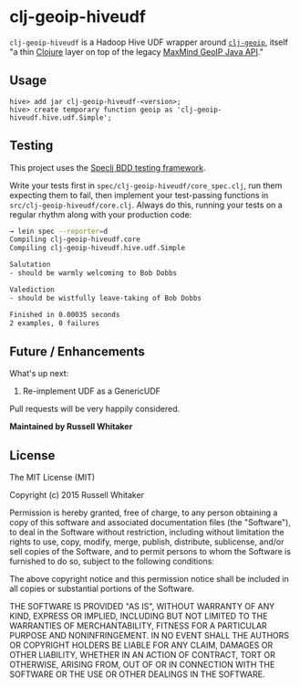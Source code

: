 # clj-geoip-hiveudf

`clj-geoip-hiveudf` is a Hadoop Hive UDF wrapper around [`clj-geoip`](https://github.com/bertschneider/clj-geoip),
itself "a thin [Clojure](http://www.clojure.com) layer on top
of the legacy [MaxMind GeoIP Java API](https://github.com/maxmind/geoip-api-java)."

## Usage

```
hive> add jar clj-geoip-hiveudf-<version>;
hive> create temporary function geoip as 'clj-geoip-hiveudf.hive.udf.Simple';
```

## Testing

This project uses the [Speclj BDD testing framework](http://speclj.com/).

Write your tests first in `spec/clj-geoip-hiveudf/core_spec.clj`, run them expecting them to
fail, then implement your test-passing functions in `src/clj-geoip-hiveudf/core.clj`. Always
do this, running your tests on a regular rhythm along with your production code:

```bash
→ lein spec --reporter=d
Compiling clj-geoip-hiveudf.core
Compiling clj-geoip-hiveudf.hive.udf.Simple

Salutation
- should be warmly welcoming to Bob Dobbs

Valediction
- should be wistfully leave-taking of Bob Dobbs

Finished in 0.00035 seconds
2 examples, 0 failures
```

## Future / Enhancements

What's up next:

1. Re-implement UDF as a GenericUDF

Pull requests will be very happily considered.

__Maintained by Russell Whitaker__

## License

The MIT License (MIT)

Copyright (c) 2015 Russell Whitaker

Permission is hereby granted, free of charge, to any person obtaining a copy
of this software and associated documentation files (the "Software"), to deal
in the Software without restriction, including without limitation the rights
to use, copy, modify, merge, publish, distribute, sublicense, and/or sell
copies of the Software, and to permit persons to whom the Software is
furnished to do so, subject to the following conditions:

The above copyright notice and this permission notice shall be included in
all copies or substantial portions of the Software.

THE SOFTWARE IS PROVIDED "AS IS", WITHOUT WARRANTY OF ANY KIND, EXPRESS OR
IMPLIED, INCLUDING BUT NOT LIMITED TO THE WARRANTIES OF MERCHANTABILITY,
FITNESS FOR A PARTICULAR PURPOSE AND NONINFRINGEMENT. IN NO EVENT SHALL THE
AUTHORS OR COPYRIGHT HOLDERS BE LIABLE FOR ANY CLAIM, DAMAGES OR OTHER
LIABILITY, WHETHER IN AN ACTION OF CONTRACT, TORT OR OTHERWISE, ARISING FROM,
OUT OF OR IN CONNECTION WITH THE SOFTWARE OR THE USE OR OTHER DEALINGS IN
THE SOFTWARE.
